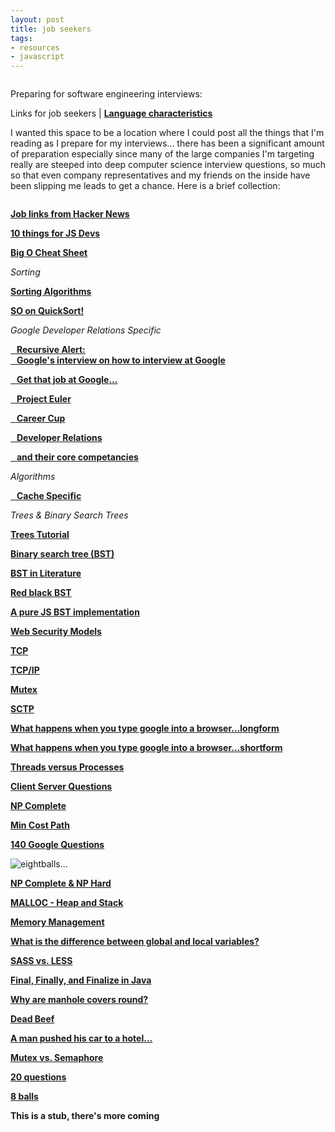 ```yaml
---
layout: post
title: job seekers
tags:
- resources
- javascript
---
```

<img src="lineof.jpg" alt="">

Preparing for software engineering interviews:

Links for job seekers | **[Language characteristics](/languages "Qualatative Language Characteristics")**

I wanted this space to be a location where I could post all the things that I'm reading as I prepare for my interviews... there has been a significant amount of preparation especially since many of the large companies I'm targeting really are steeped into deep computer science interview questions, so much so that even company representatives and my friends on the inside have been slipping me leads to get a chance. Here is a brief collection:

<img src="imposter.jpg" alt="">

**<a href="https://news.ycombinator.com/item?id=10492086" target="_blank">Job links from Hacker News</a>**

**<a href="https://medium.com/javascript-scene/10-interview-questions-every-javascript-developer-should-know-6fa6bdf5ad95#.sb8fvdn5t" target="_blank">10 things for JS Devs</a>**

**<a href="http://bigocheatsheet.com/" target="_blank">Big O Cheat Sheet</a>**

*Sorting*

**<a href="http://www.sorting-algorithms.com/" target="_blank">Sorting Algorithms</a>**

**<a href="http://cs.stackexchange.com/questions/3/why-is-quicksort-better-than-other-sorting-algorithms-in-practice" target="_blank">SO on QuickSort!</a>**

*Google Developer Relations Specific*

**<a href="http://www.google.com/about/careers/lifeatgoogle/hangout-on-air-tech-interviewing.html" target="_blank"> &nbsp;&nbsp; Recursive Alert: <br> &nbsp;&nbsp; Google's interview on how to interview at Google</a>**

**<a href="http://steve-yegge.blogspot.com/2008/03/get-that-job-at-google.html" target="_blank"> &nbsp;&nbsp; Get that job at Google...</a>**

**<a href="https://projecteuler.net/" target="_blank">&nbsp;&nbsp; Project Euler</a>**

**<a href="http://www.careercup.com" target="_blank">&nbsp;&nbsp; Career Cup</a>**

**<a href="https://medium.com/google-developers/why-do-we-pay-these-people-anyway-d7ed706d6d55" target="_blank">&nbsp;&nbsp; Developer Relations</a>**

**<a href="https://medium.com/google-developers/the-core-competencies-of-developer-relations-f3e1c04c0f5b" target="blank">&nbsp;&nbsp; and their core competancies</a>**

*Algorithms*

**<a href="https://en.wikipedia.org/wiki/Cache_algorithms" target="blank">&nbsp;&nbsp; Cache Specific</a>**

*Trees & Binary Search Trees*

**<a href="http://code.tutsplus.com/articles/data-structures-with-javascript-tree--cms-23393">Trees Tutorial</a>**

**<a href="https://en.wikipedia.org/wiki/Binary_search_tree">Binary search tree (BST)</a>**

**<a href="https://www.cs.princeton.edu/~rs/AlgsDS07/08BinarySearchTrees.pdf">BST in Literature </a>**

**<a href="https://en.wikipedia.org/wiki/Red%E2%80%93black_tree">Red black BST</a>**

**<a href="https://gist.github.com/trevmex/821973" target="_blank">A pure JS BST implementation</a>**

**<a href="http://greendark-team.blogspot.com/2011/04/web-browser-security-models.html" target="_blank">Web Security Models</a>**

**<a href="http://searchnetworking.techtarget.com/definition/TCP" target="_blank">TCP</a>**

**<a href="http://searchnetworking.techtarget.com/definition/TCP-IP">TCP/IP</a>**

**<a href="http://searchnetworking.techtarget.com/definition/mutex" target="_blank">Mutex</a>**

**<a href="http://searchnetworking.techtarget.com/definition/SCTP" target="_blank">SCTP</a>**

**<a href="https://github.com/alex/what-happens-when" target="_blank">What happens when you type google into a browser...longform</a>**

**<a href="http://www.glassdoor.com/Interview/What-happens-when-you-type-www-google-com-in-your-browser-QTN_56396.htm" target="_blank">What happens when you type google into a browser...shortform</a>**

**<a href="http://stackoverflow.com/questions/200469/what-is-the-difference-between-a-process-and-a-thread" target="_blank">Threads versus Processes</a>**

**<a href="http://www.geekinterview.com/Interview-Questions/Networking/Client-Server-Computing" target="_blank">Client Server Questions</a>**

**<a href="http://c2.com/cgi/wiki?NpComplete" target="_blank">NP Complete</a>**

**<a href="" target="_blank"></a>**

**<a href="http://www.geeksforgeeks.org/dynamic-programming-set-6-min-cost-path/" target="_blank">Min Cost Path</a>**

**<a href="http://www.impactinterview.com/2009/10/140-google-interview-questions/" target="_blank">140 Google Questions</a>**

<img src="eightball.jpg" alt="eightballs...">

**<a href="http://c2.com/cgi/wiki?NpComplete" target="_blank">NP Complete & NP Hard</a>**

**<a href="http://stackoverflow.com/questions/2308751/what-is-a-memory-heap" target="_blank">MALLOC - Heap and Stack</a>**

**<a href="https://en.wikipedia.org/wiki/Memory_management#HEAP" target="_blank">Memory Management</a>**

**<a href="https://www.google.com/search?q=What%E2%80%99s+the+difference+between+local+and+global+variables%3F&oq=What%E2%80%99s+the+difference+between+local+and+global+variables%3F&aqs=chrome..69i57j0l5.740j0j7&sourceid=chrome&es_sm=91&ie=UTF-8" target="_blank">What is the difference between global and local variables?</a>**

**<a href="https://gist.github.com/chriseppstein/674726" target="_blank">SASS vs. LESS</a>**

**<a href="http://stackoverflow.com/questions/7814688/in-java-what-purpose-do-the-keywords-final-finally-and-finalize-fulfil" target="_blank">Final, Finally, and Finalize in Java</a>**

**<a href="https://www.google.com/search?q=Why+are+manhole+covers+round&oq=Why+are+manhole+covers+round&aqs=chrome..69i57j5.680j0j7&sourceid=chrome&es_sm=91&ie=UTF-8" target="_blank">Why are manhole covers round?</a>**

**<a href="http://stackoverflow.com/questions/2907262/what-does-dead-beef-mean" target="_blank">Dead Beef</a>**

**<a href="https://www.quora.com/A-man-pushed-his-car-to-a-hotel-and-lost-his-fortune-What-happened" target="_blank">A man pushed his car to a hotel...</a>**

**<a href="http://jacopretorius.net/2010/12/google-interview-questions-and-answers.html" target="_blank">Mutex vs. Semaphore</a>**

**<a href="http://www.mba-online-program.com/20-interview-questions-you%E2%80%99ll-be-asked-at-google" target="_blank">20 questions</a>**

**<a href="http://www.mytechinterviews.com/8-identical-balls-problem" target="_blank">8 balls</a>**

**<a href="" target="_blank"></a>**

**<a href="" target="_blank"></a>**

**<a href="" target="_blank"></a>**

**<a href="" target="_blank"></a>**



<!--

Why do you want to work at GitHub?  

I want to work at Github because I believe heavily in open source as a method for the best versions of software to come forward. I'm fascinated with open and closed version control for non-software associations.

Why Client Applications?

I want to work specifically for Ecosystems because I believe that Atom and Electron will empower really new and interesting applications and companies and I want to help them achieve their goals. I have been interested in changing the tools we use while solving problems even before I was a software engineer, I've worked in novel renewable energy systems with no established inventories of parts -> we had to make our own solutions and each version of what we had was documented so we could continue to improve. Ben's description of what is needed for E.C.E. spoke to me directly, I would love to implement 1-2 week long projects to address bugs and needs in Atom, features that have been lost while staff works on deep seated issues, I think it's a perfect opportunity to learn the codebase and satisfy my own diverse interests and multi-threaded nature.

I really got into IDEs and framework design when working on a React Native project. The framework was so new we got an opportunity to give feedback to the architects, call for more documentation, and make our own, in the form of blogs, stack overflow, and github issues. I like documenting code and sharing examples as much as coding and figuring out issues themselves. I got a twitter account the day after Github Universe specifically to tweet at software companies and would enjoy crafting and sending out public communication. I would not use it as a personal platform.

Languages?

I am a JavaScript web engineer first and foremost. I love everything about it, it's quirks and asychronicity, and it's role as gatekeeper to the web. I also have experience (HTML, CSS), C++, Ruby, and statistics packages. I have dug out my college C++ book and have been reviewing it. I have read Objective-C as part of my work with React Native but not used it, Swift, C, or C# extensively.

Testing.

I am aware of testing, profiling and debugging techniques but are admittedly my weakness and I am eager to address this. I have used JavaScript framework testing suites such as Mocha, Chai, Jasmine, and really like Tape. Not used CI or BugSnag. I use DevTools.

API design experience.

I have worked with many different API based protocols and some of my favorites are Firebase, Youtube, and sources of information such as Wikipedia and Sports Statistics Reference sites. Other than this role, I'm mainly interested in roles working on large APIs and developer advocacy.

Bonus:

I have used Mac, Windows, and Linux extensively. I was an un-opinioned Windows user until college began, then switched over to Ubuntu Linux for college, graduate school, and the 4 years following (10 years). I recently started using Mac when I began to learn JavaScript. Electron really speaks to me because I would love to make desktop applications (and help make) across the three platforms.

How do you work in teams?

I am most comfortable with teamwork. I believe collaboration on programming and life is valuable and saves time. Within groups I believe it's important to work your strengths and address your weaknesses within reason. I typically take leadership roles when needed and high risk-reward endeavors when afforded.

What size team do you normally work with?

3-4 most commonly. I have worked in office, remote, and on-call for engineering projects. I believe that I would only ask people to do what I was willing and able to do myself. I believe in direct and open communication.

Do you find it difficult to give/receive edits?

Nope. As someone who has had to re-write his master's thesis over the course of a year to graduate, I deeply respect the style guide and the team process and will never allow my opinion or edits to undermine the greater good of working together.

What is your position on Open Source.

I want to work at Github because I believe heavily in open source as a method for the best versions of software to come forward. I believe it is a very difficult game to get into and the barriers that exist mirror that most of society has: wealth, privilege, & hierarchy but rather than society, the walls have the potential to come down much faster and I believe will.

-->

**This is a stub, there's more coming**
